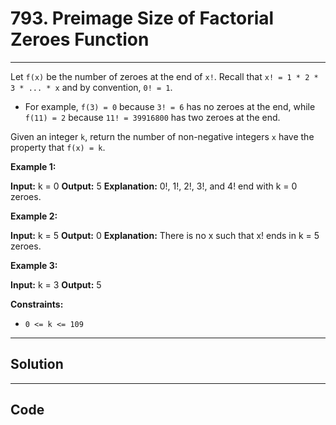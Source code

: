 # 793. Preimage Size of Factorial Zeroes Function

---

Let `f(x)` be the number of zeroes at the end of `x!`. Recall that `x! = 1 * 2 * 3 * ... * x` and by convention, `0! = 1`.

  * For example, `f(3) = 0` because `3! = 6` has no zeroes at the end, while `f(11) = 2` because `11! = 39916800` has two zeroes at the end.



Given an integer `k`, return the number of non-negative integers `x` have the property that `f(x) = k`.

 

**Example 1:**


**Input:** k = 0
**Output:** 5
**Explanation:** 0!, 1!, 2!, 3!, and 4! end with k = 0 zeroes.


**Example 2:**


**Input:** k = 5
**Output:** 0
**Explanation:** There is no x such that x! ends in k = 5 zeroes.


**Example 3:**


**Input:** k = 3
**Output:** 5


 

**Constraints:**

  * `0 <= k <= 109`

---

## Solution



---

## Code
```python


```